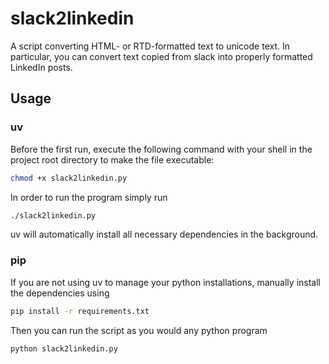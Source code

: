 # slack2linkedin
A script converting HTML- or RTD-formatted text to unicode text. In particular, you can convert text copied from slack into properly formatted LinkedIn posts.

## Usage

### uv

Before the first run, execute the following command with your shell in the project root directory to make the file executable:

```bash
chmod +x slack2linkedin.py
```

In order to run the program simply run

```bash
./slack2linkedin.py
```

uv will automatically install all necessary dependencies in the background.

### pip

If you are not using uv to manage your python installations, manually install the dependencies using

```bash
pip install -r requirements.txt
```

Then you can run the script as you would any python program

```bash
python slack2linkedin.py
```
